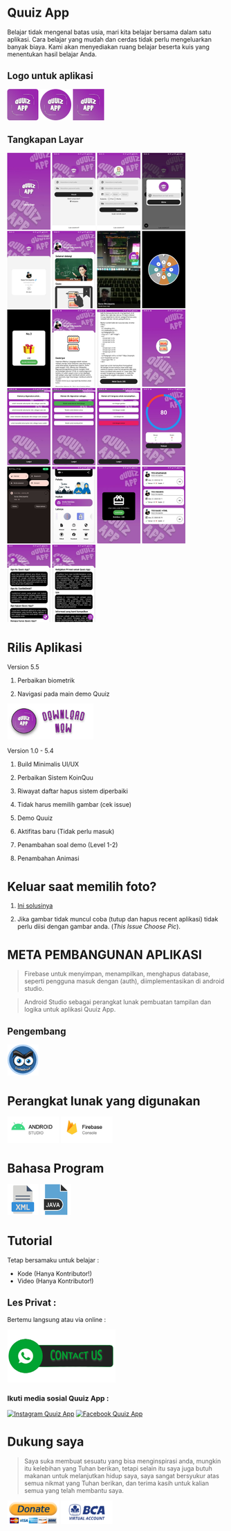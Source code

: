 <link rel="shortcut icon" href="favicon.ico" type="image/x-icon">
<link rel="icon" href="favicon.ico" type="image/x-icon">

# Quuiz App
Belajar tidak mengenal batas usia, mari kita belajar bersama dalam satu aplikasi. Cara belajar yang mudah dan cerdas tidak perlu mengeluarkan banyak biaya. Kami akan menyediakan ruang belajar beserta kuis yang menentukan hasil belajar Anda.

## Logo untuk aplikasi
[<img alt="Logo Quuiz App Round!" title="Logo Quuiz App Round" width="72px" src="https://raw.githubusercontent.com/quuizapp/quuizapp.github.io/main/assets/ic_launcher_quuizapp_round.png" />](https://quuizapp.github.io) [<img alt="Logo Quuiz App Circle!" title="Logo Quuiz App Circle" width="72px" src="https://raw.githubusercontent.com/quuizapp/quuizapp.github.io/main/assets/ic_launcher_quuizapp_circle.png" />](https://quuizapp.github.io) [<img alt="Logo Quuiz App!" title="Logo Quuiz App" width="72px" src="https://raw.githubusercontent.com/quuizapp/quuizapp.github.io/main/assets/ic_launcher_quuizapp.jpg" />](https://quuizapp.github.io)

## Tangkapan Layar
[<img title="Quuiz App | Splash Screen" width="100px" src="assets/screenshoot/QuuizApp_001_Splash.jpg" />](https://quuizapp.github.io) [<img title="Quuiz App | Login" width="100px" src="assets/screenshoot/QuuizApp_002_Login.jpg" />](https://quuizapp.github.io) [<img title="Quuiz App | Register" width="100px" src="assets/screenshoot/QuuizApp_003_Regis.jpg" />](https://quuizapp.github.io) [<img title="Quuiz App | Forgot Password" width="100px" src="assets/screenshoot/QuuizApp_004_Forgotpass.jpg" />](https://quuizapp.github.io) [<img title="Quuiz App | Welcome" width="100px" src="assets/screenshoot/QuuizApp_005_Welcome.jpg" />](https://quuizapp.github.io) [<img title="Quuiz App | Home" width="100px" src="assets/screenshoot/QuuizApp_006_Home.jpg" />](https://quuizapp.github.io) [<img title="Quuiz App | Video View" width="100px" src="assets/screenshoot/QuuizApp_007_VideoView.jpg" />](https://quuizapp.github.io) [<img title="Quuiz App | Spin Wheel" width="100px" src="assets/screenshoot/QuuizApp_008_SpinWheel.jpg" />](https://quuizapp.github.io) [<img title="Quuiz App | Spin Wheel Reward" width="100px" src="assets/screenshoot/QuuizApp_009_SpinWheelReward.jpg" />](https://quuizapp.github.io) [<img title="Quuiz App | Quuiz View" width="100px" src="assets/screenshoot/QuuizApp_010_QuuizView.jpg" />](https://quuizapp.github.io) [<img title="Quuiz App | Quuiz Play Button" width="100px" src="assets/screenshoot/QuuizApp_011_QuuizViewBtnPlay.jpg" />](https://quuizapp.github.io) [<img title="Quuiz App | Quuiz Splash" width="100px" src="assets/screenshoot/QuuizApp_012_QuuizSplash.jpg" />](https://quuizapp.github.io) [<img title="Quuiz App | Quuiz Main" width="100px" src="assets/screenshoot/QuuizApp_013_QuuizMain.jpg" />](https://quuizapp.github.io) [<img title="Quuiz App | Quuiz Correct" width="100px" src="assets/screenshoot/QuuizApp_014_QuuizCorrect.jpg" />](https://quuizapp.github.io) [<img title="Quuiz App | Quuiz Wrong" width="100px" src="assets/screenshoot/QuuizApp_015_QuuizWrong.jpg" />](https://quuizapp.github.io) [<img title="Quuiz App | Quuiz Score" width="100px" src="assets/screenshoot/QuuizApp_016_QuuizScore.jpg" />](https://quuizapp.github.io) [<img title="Quuiz App | Quuiz Notif" width="100px" src="assets/screenshoot/QuuizApp_017_QuuizNotif.jpg" />](https://quuizapp.github.io) [<img title="Quuiz App | Quuiz KoinQuu" width="100px" src="assets/screenshoot/QuuizApp_018_KoinQuu.jpg" />](https://quuizapp.github.io) [<img title="Quuiz App | Quuiz KoinQuu Reward" width="100px" src="assets/screenshoot/QuuizApp_019_KoinQuuReward.jpg" />](https://quuizapp.github.io) [<img title="Quuiz App | History" width="100px" src="assets/screenshoot/QuuizApp_020_History.jpg" />](https://quuizapp.github.io) [<img title="Quuiz App | Help" width="100px" src="assets/screenshoot/QuuizApp_021_Help.jpg" />](https://quuizapp.github.io) [<img title="Quuiz App | Privacy Policy" width="100px" src="assets/screenshoot/QuuizApp_022_PrivacyPolicy.jpg" />](https://quuizapp.github.io)

# Rilis Aplikasi
Version 5.5

1. Perbaikan biometrik

2. Navigasi pada main demo Quuiz

[<img title="Quuiz App | Download APK" width="200px" src="assets/download_quuizapp.png" />](https://github.com/quuizapp/quuizapp.github.io/blob/main/download/apk/quuizapp.apk?raw=true)

Version 1.0 - 5.4

1. Build Minimalis UI/UX

2. Perbaikan Sistem KoinQuu

3. Riwayat daftar hapus sistem diperbaiki

4. Tidak harus memilih gambar (cek issue)

5. Demo Quuiz

6. Aktifitas baru (Tidak perlu masuk)

7. Penambahan soal demo (Level 1-2)

8. Penambahan Animasi

# Keluar saat memilih foto?

1. [Ini solusinya](https://quuizapp.github.io/video/solutionforcecloseaddpic.mp4)

2. Jika gambar tidak muncul coba (tutup dan hapus recent aplikasi) tidak perlu diisi dengan gambar anda. (*This Issue Choose Pic*).

# META PEMBANGUNAN APLIKASI
> Firebase untuk menyimpan, menampilkan, menghapus database, seperti pengguna masuk dengan (auth), diimplementasikan di android studio.

> Android Studio sebagai perangkat lunak pembuatan tampilan dan logika untuk aplikasi Quuiz App.

## Pengembang
[<img alt="CusMeDroid" title="CusMeDroid" width="72px" src="https://raw.githubusercontent.com/absenonline/absenonline.github.io/main/assets/dev_img.png" />](https://cusmedroid.ink)

# Perangkat lunak yang digunakan
[<img alt="Android Studio" title="View make apps on Android Studio" width="120px" src="https://raw.githubusercontent.com/absenonline/absenonline.github.io/main/assets/tools/AndroidStudio.jpg" />](https://github.com/absenonline/android-studio/blob/main/README.md) [<img alt="Firebase" title="View make apps firebase console" width="120px" src="https://raw.githubusercontent.com/absenonline/absenonline.github.io/main/assets/tools/Firebase.jpg" />](https://firebase.google.com)

# Bahasa Program
[<img alt="XML" width="72px" src="https://raw.githubusercontent.com/absenonline/absenonline.github.io/main/assets/language/xml.png" />](https://www.w3schools.com/xml/default.asp) [<img alt="JAVA" width="72px" src="https://raw.githubusercontent.com/absenonline/absenonline.github.io/main/assets/language/java.png" />](https://www.java.com/en/)

# Tutorial
Tetap bersamaku untuk belajar :
- Kode (Hanya Kontributor!)
- Video (Hanya Kontributor!)

## Les Privat :
Bertemu langsung atau via online :

[<img alt="WhatsApp" title="Contact us | Quuiz App" width="250px" src="https://raw.githubusercontent.com/absenonline/absenonline.github.io/main/assets/contactus.png" />](https://api.whatsapp.com/send?phone=6281932671715)

### Ikuti media sosial Quuiz App :
[<img alt="Instagram Quuiz App" title="Instagram Quuiz App" width="36px" src="https://static.cdninstagram.com/rsrc.php/v3/yR/r/lam-fZmwmvn.png" />](https://www.instagram.com/quuizapp/) [<img alt="Facebook Quuiz App" title="Facebook Quuiz App" width="36px" src="https://static.xx.fbcdn.net/rsrc.php/yD/r/d4ZIVX-5C-b.ico?_nc_eui2=AeGUeVNx0iVEJCtvtI_yROynaBWfmC2eGbdoFZ-YLZ4Zt40Y65JsR-yd4Tr11UtTCLSlbK-GMDspwgzVg_hpxZoZ" />](https://web.facebook.com/quuizapp/)

# Dukung saya
> Saya suka membuat sesuatu yang bisa menginspirasi anda, mungkin itu kelebihan yang Tuhan berikan, tetapi selain itu saya juga butuh makanan untuk melanjutkan hidup saya, saya sangat bersyukur atas semua nikmat yang Tuhan berikan, dan terima kasih untuk kalian semua yang telah membantu saya.

[<img alt="Donate Free!" title="Donate have PayPal" width="120px" src="https://raw.githubusercontent.com/absenonline/absenonline.github.io/main/assets/donate.png" />](https://paypal.me/iyortml) [<img alt="Donate Free!" title="Donate have bank BCA" width="120px" src="https://raw.githubusercontent.com/absenonline/absenonline.github.io/main/assets/donate_bca.png" />](https://raw.githubusercontent.com/absenonline/absenonline.github.io/main/assets/mybca.png)

